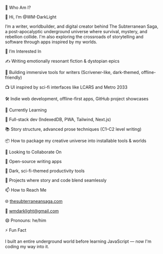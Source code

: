 🧠 Who Am I?

👋 Hi, I’m @WM-DarkLight

I’m a writer, worldbuilder, and digital creator behind The Subterranean Saga, a post-apocalyptic underground universe where survival, mystery, and rebellion collide. I'm also exploring the crossroads of storytelling and software through apps inspired by my worlds.

👀 I’m Interested In

✍️ Writing emotionally resonant fiction & dystopian epics

🧱 Building immersive tools for writers (Scrivener-like, dark-themed, offline-friendly)

📺 UI inspired by sci-fi interfaces like LCARS and Metro 2033

🛠️ Indie web development, offline-first apps, GitHub project showcases

🌱 Currently Learning

🔧 Full-stack dev (IndexedDB, PWA, Tailwind, Next.js)

📚 Story structure, advanced prose techniques (C1–C2 level writing)

📦 How to package my creative universe into installable tools & worlds

💞️ Looking to Collaborate On

🤝 Open-source writing apps

🧪 Dark, sci-fi-themed productivity tools

🌌 Projects where story and code blend seamlessly

📫 How to Reach Me

🌐 [thesubterraneansaga.com](https://www.thesubterraneansaga.com/)

📧 wmdarklight@gmail.com

😄 Pronouns: he/him

⚡ Fun Fact

I built an entire underground world before learning JavaScript — now I'm coding my way into it.
